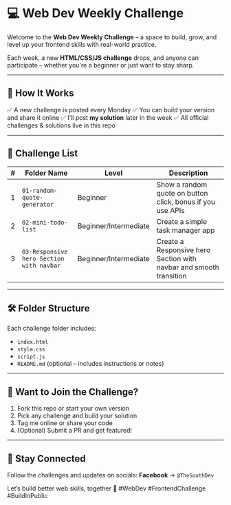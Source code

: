 # 💻 Web Dev Weekly Challenge

Welcome to the **Web Dev Weekly Challenge** – a space to build, grow, and level up your frontend skills with real-world
practice.

Each week, a new **HTML/CSS/JS challenge** drops, and anyone can participate – whether you're a beginner or just want to
stay sharp.

---

## 🧠 How It Works

✅ A new challenge is posted every Monday
✅ You can build your version and share it online
✅ I’ll post **my solution** later in the week
✅ All official challenges & solutions live in this repo

---

## 📂 Challenge List

| # | Folder Name | Level | Description |
|----|------------------------------|------------|----------------------------------------|
| 1 | `01-random-quote-generator` | Beginner | Show a random quote on button click, bonus if you use APIs |
| 2 | `02-mini-todo-list` | Beginner/Intermediate | Create a simple task manager app |
| 3 | `03-Responsive hero Section with navbar` | Beginner/Intermediate| Create a Responsive hero Section with navbar and smooth transition|

---

## 🛠 Folder Structure

Each challenge folder includes:
- `index.html`
- `style.css`
- `script.js`
- `README.md` (optional – includes instructions or notes)

---

## 🤝 Want to Join the Challenge?

1. Fork this repo or start your own version
2. Pick any challenge and build your solution
3. Tag me online or share your code
4. (Optional) Submit a PR and get featured!

---

## 🔗 Stay Connected

Follow the challenges and updates on socials:
**Facebook** → `@TheSouthDev`

Let’s build better web skills, together 💪
#WebDev #FrontendChallenge #BuildInPublic
